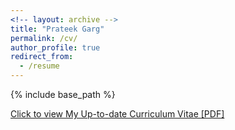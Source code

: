 ```yaml
---
<!-- layout: archive -->
title: "Prateek Garg"
permalink: /cv/
author_profile: true
redirect_from:
  - /resume
---
```


{% include base_path %}

[Click to view My Up-to-date Curriculum Vitae [PDF]](http://gargprat.github.io/files/garg_resume.pdf)
